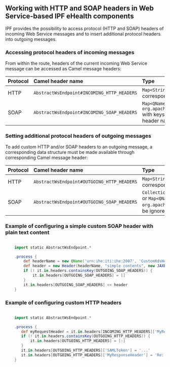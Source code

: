 
## Working with HTTP and SOAP headers in Web Service-based IPF eHealth components

IPF provides the possibility to access protocol (HTTP and SOAP) headers of incoming Web Service messages and
to insert additional protocol headers into outgoing messages.

### Accessing protocol headers of incoming messages

From within the route, headers of the current incoming Web Service message can be accessed as Camel message headers:

| Protocol  | Camel header name                           | Type
|:----------|:--------------------------------------------|:---------------------------------------------
| HTTP      | `AbstractWsEndpoint#INCOMING_HTTP_HEADERS`  | `Map<String, String>` with keys corresponding to header names
| SOAP      | `AbstractWsEndpoint#INCOMING_SOAP_HEADERS`  | `Map<QName, org.apache.cxf.headers.Header>` with keys corresponding to header names


### Setting additional protocol headers of outgoing messages

To add custom HTTP and/or SOAP headers to an outgoing message, a corresponding data structure
must be made available through corresponding Camel message header:

| Protocol  | Camel header name                           | Type
|:----------|:--------------------------------------------|:---------------------------------------------
| HTTP      | `AbstractWsEndpoint#OUTGOING_HTTP_HEADERS`  | `Map<String, String>` with keys corresponding to header names
| SOAP      | `AbstractWsEndpoint#OUTGOING_SOAP_HEADERS`  | `Collection<org.apache.cxf.headers.Header>` or `Map<QName, org.apache.cxf.headers.Header>` (keys will be ignored)


### Example of configuring a simple custom SOAP header with plain text content

```groovy

    import static AbstractWsEndpoint.*

    .process {
        def headerName = new QName('urn:ihe:iti:ihe:2007', 'CustomXdsHeader')
        def header = new Header(headerName, "simple contents", new JAXBDataBinding(String.class))
        if (! it.in.headers.containsKey(OUTGOING_SOAP_HEADERS)) {
            it.in.headers[OUTGOING_SOAP_HEADERS] = []
        }
        it.in.headers[OUTGOING_SOAP_HEADERS] << header
    }

```

### Example of configuring custom HTTP headers

```groovy
    
    import static AbstractWsEndpoint.*

    .process {
       def myRequestHeader = it.in.headers[INCOMING_HTTP_HEADERS]['MyRequestHeader']
       if (! it.in.headers.containsKey(OUTGOING_HTTP_HEADERS)) {
           it.in.headers[OUTGOING_HTTP_HEADERS] = [:]
       }
       it.in.headers[OUTGOING_HTTP_HEADERS]['SAMLToken'] = '...'
       it.in.headers[OUTGOING_HTTP_HEADERS]['MyResponseHeader'] = 'Re: ' + myRequestHeader
    }

```
